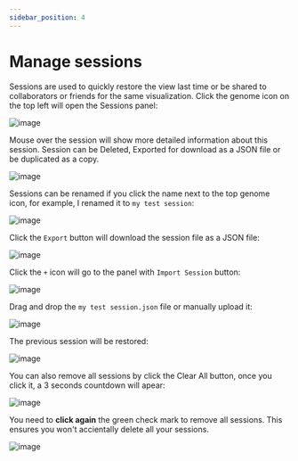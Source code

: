 ```yaml
---
sidebar_position: 4
---
```


# Manage sessions

Sessions are used to quickly restore the view last time or be shared to collaborators or friends for the same visualization. Click the genome icon on the top left will open the Sessions panel:

![image](./img/s1.png)

Mouse over the session will show more detailed information about this session. Session can be Deleted, Exported for download as a JSON file or be duplicated as a copy.

![image](./img/s2.png)

Sessions can be renamed if you click the name next to the top genome icon, for example, I renamed it to `my test session`:

![image](./img/s3.png)

Click the `Export` button will download the session file as a JSON file:

![image](./img/s6.png)

Click the `+` icon will go to the panel with `Import Session` button:

![image](./img/s4.png)

Drag and drop the `my test session.json` file or manually upload it:

![image](./img/s5.png)

The previous session will be restored:

![image](./img/s7.png)

You can also remove all sessions by click the Clear All button, once you click it, a 3 seconds countdown will apear:

![image](./img/s8.png)

You need to **click again** the green check mark to remove all sessions. This ensures you won't accientally delete all your sessions.

![image](./img/s9.png)
